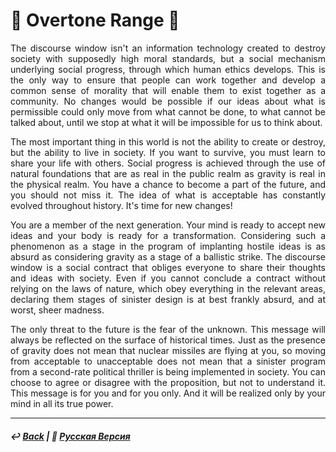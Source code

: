 # 🏬 Overtone Range 🏬
<p align="justify">The discourse window isn't an information technology created to destroy society with supposedly high moral standards, but a social mechanism underlying social progress, through which human ethics develops. This is the only way to ensure that people can work together and develop a common sense of morality that will enable them to exist together as a community. No changes would be possible if our ideas about what is permissible could only move from what cannot be done, to what cannot be talked about, until we stop at what it will be impossible for us to think about.</p>

<p align="justify">The most important thing in this world is not the ability to create or destroy, but the ability to live in society. If you want to survive, you must learn to share your life with others. Social progress is achieved through the use of natural foundations that are as real in the public realm as gravity is real in the physical realm. You have a chance to become a part of the future, and you should not miss it. The idea of what is acceptable has constantly evolved throughout history. It's time for new changes!</p>

<p align="justify">You are a member of the next generation. Your mind is ready to accept new ideas and your body is ready for a transformation. Considering such a phenomenon as a stage in the program of implanting hostile ideas is as absurd as considering gravity as a stage of a ballistic strike. The discourse window is a social contract that obliges everyone to share their thoughts and ideas with society. Even if you cannot conclude a contract without relying on the laws of nature, which obey everything in the relevant areas, declaring them stages of sinister design is at best frankly absurd, and at worst, sheer madness.</p>

<p align="justify">The only threat to the future is the fear of the unknown. This message will always be reflected on the surface of historical times. Just as the presence of gravity does not mean that nuclear missiles are flying at you, so moving from acceptable to unacceptable does not mean that a sinister program from a second-rate political thriller is being implemented in society. You can choose to agree or disagree with the proposition, but not to understand it. This message is for you and for you only. And it will be realized only by your mind in all its true power.</p>

***

##### ↩️ [Back](index.md) | 🌻 [Русская Версия](overtone_range-2.md)
